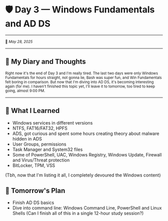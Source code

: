 # 🛡️ Day 3 — Windows Fundamentals and AD DS
---
<small>📅 _May 28, 2025_</small>

---

## 💬 My Diary and Thoughts
<small>
Right now it's the end of Day 3 and I'm really tired. The last two days were only Windows Fundamentals for hours straight,
not gonna lie, Bash was super fun, and Win Fundamentals felt boring in comparison. But now that I'm diving into AD DS, it's becoming interesting again (for me).
I haven't finished this topic yet, I'll leave it to tomorrow, too tired to keep going, almost 9:00 PM.
</small>

---

## 🧠 What I Learned
+ Windows services in different versions
+ NTFS, FAT16/FAT32, HPFS
+ ADS, got curious and spent some hours creating theory about malware hidden in ADS
+ User Groups, permissions
+ Task Manager and System32 files
+ Some of PowerShell, UAC, Windows Registry, Windows Update, Firewall and Virus/Threat protection
+ BitLocker, TPM, VSS

(Tbh, now that I'm listing it all, I completely devoured the Windows content)

## 🔄 Tomorrow's Plan
+ Finish AD DS basics
+ Dive into command line: Windows Command Line, PowerShell and Linux Shells (Can I finish all of this in a single 12-hour study session?)
